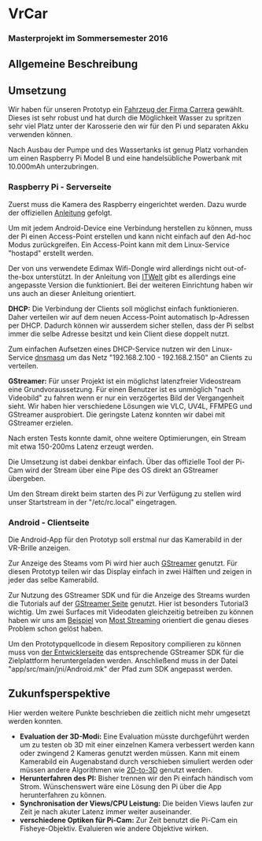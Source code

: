 # V**rC**ar
### Masterprojekt im Sommersemester 2016

## Allgemeine Beschreibung

## Umsetzung
Wir haben für unseren Prototyp ein [Fahrzeug der Firma Carrera](https://shop.carrera-rc.com/ferngesteuerte-Autos/Green-Splash-oxid.html?shp=6) gewählt. Dieses ist sehr robust und hat durch die Möglichkeit Wasser zu spritzen sehr viel Platz unter der Karosserie den wir für den Pi und separaten Akku verwenden können.

Nach Ausbau der Pumpe und des Wassertanks ist genug Platz vorhanden um einen Raspberry Pi Model B und eine handelsübliche Powerbank mit 10.000mAh unterzubringen.

### Raspberry Pi - Serverseite
Zuerst muss die Kamera des Raspberry eingerichtet werden. Dazu wurde der offiziellen
 [Anleitung](https://www.raspberrypi.org/documentation/usage/camera/README.md) gefolgt.

Um mit jedem Android-Device eine Verbindung herstellen zu können, muss der Pi einen Access-Point erstellen und kann nicht einfach auf den Ad-hoc Modus zurückgreifen.
Ein Access-Point kann mit dem Linux-Service "hostapd" erstellt werden.

Der von uns verwendete Edimax Wifi-Dongle wird allerdings nicht out-of-the-box unterstützt.
In der Anleitung von [ITWelt](https://itwelt.org/anleitungen-howto/raspberry-pi/590-raspberry-pi-und-edimax-ew-7811un-access-point-einrichten)
gibt es allerdings eine angepasste Version die funktioniert. Bei der weiteren Einrichtung haben wir uns auch an dieser Anleitung orientiert.

**DHCP:**
Die Verbindung der Clients soll möglichst einfach funktionieren. Daher verteilen wir auf dem neuen Access-Point automatisch Ip-Adressen per DHCP. Dadurch können wir ausserdem sicher stellen, dass der Pi selbst immer die selbe Adresse besitzt und kein Client diese doppelt nutzt.

Zum einfachen Aufsetzen eines DHCP-Service nutzen wir den Linux-Service [dnsmasq](https://wiki.archlinux.de/title/Dnsmasq) um das Netz "192.168.2.100 - 192.168.2.150" an Clients zu verteilen.

**GStreamer:**
Für unser Projekt ist ein möglichst latenzfreier Videostream eine Grundvoraussetzung.
Für einen Benutzer ist es unmöglich "nach Videobild" zu fahren wenn er nur ein verzögertes Bild der Vergangenheit sieht.
Wir haben hier verschiedene Lösungen wie VLC, UV4L, FFMPEG und GStreamer ausprobiert.
Die geringste Latenz konnten wir dabei mit GStreamer erzielen.

Nach ersten Tests konnte damit, ohne weitere Optimierungen, ein Stream mit etwa 150-200ms Latenz erzeugt werden.

Die Umsetzung ist dabei denkbar einfach.
Über das offizielle Tool der Pi-Cam wird der Stream über eine Pipe des OS direkt an GStreamer übergeben.

Um den Stream direkt beim starten des Pi zur Verfügung zu stellen wird unser Startstream in der "/etc/rc.local" eingetragen.

### Android - Clientseite
Die Android-App für den Prototyp soll erstmal nur das Kamerabild in der VR-Brille anzeigen.

Zur Anzeige des Steams vom Pi wird hier auch [GStreamer](http://gstreamer.com/) genutzt.
Für diesen Prototyp teilen wir das Display einfach in zwei Hälften und zeigen in jeder das selbe Kamerabild.

Zur Nutzung des GStreamer SDK und für die Anzeige des Streams wurden die Tutorials auf der [GStreamer Seite](http://docs.gstreamer.com/display/GstSDK/Android+tutorials) genutzt.
Hier ist besonders Tutorial3 wichtig.
Um zwei Surfaces mit Videodaten gleichzeitig betreiben zu können haben wir uns am [Beispiel](https://github.com/crs4/most-streaming/tree/master/examples/android/DualStreamingExample) von [Most Streaming](https://github.com/crs4/most-streaming) orientiert die genau dieses Problem schon gelöst haben.

Um den Prototypquellcode in diesem Repository compilieren zu können muss  von [der Entwicklerseite](https://gstreamer.freedesktop.org/data/pkg/android/1.8.1/) das entsprechende GStreamer SDK für die Zielplattform heruntergeladen werden.
Anschließend muss in der Datei "app/src/main/jni/Android.mk" der Pfad zum SDK angepasst werden.

## Zukunfsperspektive ##
Hier werden weitere Punkte beschrieben die zeitlich nicht mehr umgesetzt werden konnten.

- **Evaluation der 3D-Modi:** Eine Evaluation müsste durchgeführt werden um zu testen ob 3D mit einer einzelnen Kamera verbessert werden kann oder zwingend 2 Kameras genutzt werden müssen. Kann mit einem Kamerabild ein Augenabstand durch verschieben simuliert werden oder müssen andere Algorithmen wie [2D-to-3D](http://citeseerx.ist.psu.edu/viewdoc/download?doi=10.1.1.417.1456&rep=rep1&type=pdf) genutzt werden.
- **Herunterfahren des PI:** Bisher trennen wir den Pi einfach händisch vom Strom. Wünschenswert wäre eine Lösung den Pi über die App herunterfahren zu können.
- **Synchronisation der Views/CPU Leistung:** Die beiden Views laufen zur Zeit je nach akuter Latenz immer weiter auseinander.
- **verschiedene Optiken für Pi-Cam:** Zur Zeit benutzt die Pi-Cam ein Fisheye-Objektiv. Evaluieren wie andere Objektive wirken.
